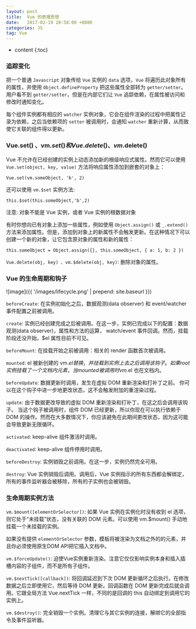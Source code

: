 ```yaml
---
layout: post
title:  Vue 的原理思想
date:   2017-02-19 20:58:00 +0800
categories: JS
tag: Vue
---
```


* content
{:toc}

### 追踪变化

把一个普通 `Javascript` 对象传给 `Vue` 实例的 `data` 选项，`Vue` 将遍历此对象所有的属性，并使用 `Object.defineProperty` 把这些属性全部转为 `getter/setter`。用户看不到 `getter/setter`，但是在内部它们让 `Vue` 追踪依赖，在属性被访问和修改时通知变化。

每个组件实例都有相应的 `watcher` 实例对象，它会在组件渲染的过程中把属性记录为依赖，之后当依赖项的 `setter` 被调用时，会通知 `watcher` 重新计算，从而致使它关联的组件得以更新。

### Vue.set() 、vm.$set() 和 Vue.delete() 、vm.$delete()

Vue 不允许在已经创建的实例上动态添加新的根级响应式属性。然而它可以使用 `Vue.set(object, key, value)` 方法将响应属性添加到嵌套的对象上：

	Vue.set(vm.someObject, 'b', 2)

还可以使用 `vm.$set` 实例方法:

	this.$set(this.someObject,'b',2)

注意: 对象不能是 Vue 实例，或者 Vue 实例的根数据对象

有时你想向已有对象上添加一些属性，例如使用 `Object.assign()` 或 `_.extend()` 方法来添加属性。但是，添加到对象上的新属性不会触发更新。在这种情况下可以创建一个新的对象，让它包含原对象的属性和新的属性：

	this.someObject = Object.assign({}, this.someObject, { a: 1, b: 2 })

`Vue.delete(obj, key) 、vm.$delete(obj, key)`: 删除对象的属性。

### Vue 的生命周期和钩子

![image]({{ '/images/lifecycle.png' | prepend: site.baseurl }})

`beforeCreate`: 在实例初始化之后，数据观测(data observer) 和 event/watcher 事件配置之前被调用。

`create`: 实例已经创建完成之后被调用。在这一步，实例已完成以下的配置：数据观测(data observer)，属性和方法的运算， watch/event 事件回调。然而，挂载阶段还没开始，$el 属性目前不可见。

`beforeMount`: 在挂载开始之前被调用：相关的 render 函数首次被调用。

`mounted`: el 被新创建的 vm.$el 替换，并挂载到实例上去之后调用该钩子。如果 root 实例挂载了一个文档内元素，当 mounted 被调用时 vm.$el 也在文档内。

`beforeUpdate`: 数据更新时调用，发生在虚拟 DOM 重新渲染和打补丁之前。
你可以在这个钩子中进一步地更改状态，这不会触发附加的重渲染过程。

`update`: 由于数据更改导致的虚拟 DOM 重新渲染和打补丁，在这之后会调用该钩子。
当这个钩子被调用时，组件 DOM 已经更新，所以你现在可以执行依赖于 DOM 的操作。然而在大多数情况下，你应该避免在此期间更改状态，因为这可能会导致更新无限循环。

`activated`: keep-alive 组件激活时调用。

`deactivated`: keep-alive 组件停用时调用。

`beforeDestroy`: 实例销毁之前调用。在这一步，实例仍然完全可用。

`destroy`: Vue 实例销毁后调用。调用后，Vue 实例指示的所有东西都会解绑定，所有的事件监听器会被移除，所有的子实例也会被销毁。

### 生命周期实例方法

`vm.$mount([elementOrSelector])`: 如果 Vue 实例在实例化时没有收到 el 选项，则它处于“未挂载”状态，没有关联的 DOM 元素。可以使用 vm.$mount() 手动地挂载一个未挂载的实例。

如果没有提供 `elementOrSelector` 参数，模板将被渲染为文档之外的的元素，并且你必须使用原生DOM API把它插入文档中。

`vm.$forceUpdate()`: 迫使Vue实例重新渲染。注意它仅仅影响实例本身和插入插槽内容的子组件，而不是所有子组件。

`vm.$nextTick([callback])`: 将回调延迟到下次 DOM 更新循环之后执行。在修改数据之后立即使用它，然后等待 DOM 更新。回调函数在 DOM 更新完成后就会调用。它跟全局方法 Vue.nextTick 一样，不同的是回调的 this 自动绑定到调用它的实例上。

`vm.$destroy()`: 完全销毁一个实例。清理它与其它实例的连接，解绑它的全部指令及事件监听器。